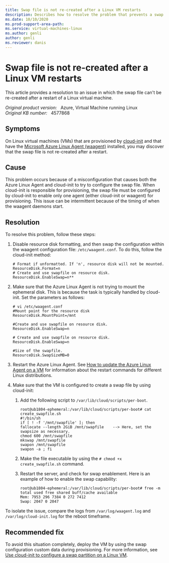 ```yaml
---
title: Swap file is not re-created after a Linux VM restarts
description: Describes how to resolve the problem that prevents a swap file from being re-created after a restart of a Linux virtual machine.
ms.date: 10/10/2020
ms.prod-support-area-path: 
ms.service: virtual-machines-linux
ms.author: genli
author: genli
ms.reviewer: danis
---
```

# Swap file is not re-created after a Linux VM restarts

This article provides a resolution to an issue in which the swap file can't be re-created after a restart of a Linux virtual machine.

_Original product version:_ &nbsp; Azure, Virtual Machine running Linux  
_Original KB number:_ &nbsp; 4577868

## Symptoms

On Linux virtual machines (VMs) that are provisioned by [cloud-init](https://docs.microsoft.com/azure/virtual-machines/linux/using-cloud-init) and that have the [Microsoft Azure Linux Agent (waagent)](https://docs.microsoft.com/azure/virtual-machines/linux/using-cloud-init#what-is-the-difference-between-cloud-init-and-the-linux-agent-wala) installed, you may discover that the swap file is not re-created after a restart.

## Cause

This problem occurs because of a misconfiguration that causes both the Azure Linux Agent and cloud-init to try to configure the swap file.
When cloud-init is responsible for provisioning, the swap file must be configured by cloud-init to enable only one agent (either cloud-init or waagent) for provisioning. This issue can be intermittent because of the timing of when the waagent daemons start.

## Resolution

To resolve this problem, follow these steps:

1. Disable resource disk formatting, and then swap the configuration within the waagent configuration file: `/etc/waagent.conf`. To do this, follow the cloud-init method:

    ```
    # Format if unformatted. If 'n', resource disk will not be mounted. ResourceDisk.Format=n 
    # Create and use swapfile on resource disk. ResourceDisk.EnableSwap=n** 
    ```

2. Make sure that the Azure Linux Agent is not trying to mount the ephemeral disk. This is because the task is typically handled by cloud-init. Set the parameters as follows:

    ```
    # vi /etc/waagent.conf 
    #Mount point for the resource disk 
    ResourceDisk.MountPoint=/mnt 

    #Create and use swapfile on resource disk. 
    ResourceDisk.EnableSwap=n 

    # Create and use swapfile on resource disk. 
    ResourceDisk.EnableSwap=n 

    #Size of the swapfile. 
    ResourceDisk.SwapSizeMB=0
    ```

3. Restart the Azure Linux Agent. See [How to update the Azure Linux Agent on a VM](https://docs.microsoft.com/azure/virtual-machines/extensions/update-linux-agent) for information about the restart commands for different Linux distributions.
4. Make sure that the VM is configured to create a swap file by using cloud-init:
  
    1. Add the following script to `/var/lib/cloud/scripts/per-boot`.

        ```
        root@ub1804-ephemeral:/var/lib/cloud/scripts/per-boot# cat create_swapfile.sh
        #!/bin/sh
        if [ ! -f '/mnt/swapfile' ]; then
        fallocate --length 2GiB /mnt/swapfile    --> Here, set the swapsize as necessary.
        chmod 600 /mnt/swapfile
        mkswap /mnt/swapfile
        swapon /mnt/swapfile
        swapon -a ; fi
        ```

    2. Make the file executable by using the `# chmod +x create_swapfile.sh` command.
    3. Restart the server, and check for swap enablement. Here is an example of how to enable the swap capability: 

        ```    
        root@ub1804-ephemeral:/var/lib/cloud/scripts/per-boot# free -m 
        total used free shared buff/cache available 
        Mem: 7953 296 7384 0 272 7412 
        Swap: 2047 0 2047
        ```

To isolate the issue, compare the logs from `/var/log/waagent.log` and `/var/log/cloud-init.log` for the reboot timeframe.

## Recommended fix

To avoid this situation completely, deploy the VM by using the swap configuration custom data during provisioning. For more information, see [Use cloud-init to configure a swap partition on a Linux VM](https://docs.microsoft.com/azure/virtual-machines/linux/cloudinit-configure-swapfile).
